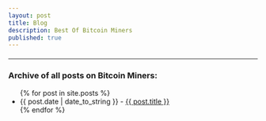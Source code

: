 ```yaml
---
layout: post
title: Blog
description: Best Of Bitcoin Miners
published: true
---
```

<hr style="width: 100%; margin: 20px 0; color: #eee;" />
  <h3 id="archive">Archive of all posts on Bitcoin Miners:</h3>
<ul>
	{% for post in site.posts %}
	<li type="disc">{{ post.date | date_to_string }} - <a href="{{ post.url }}">{{ post.title }}</a></li>
	{% endfor %}
</ul>
